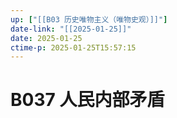 ```yaml
---
up: ["[[B03 历史唯物主义（唯物史观）]]"]
date-link: "[[2025-01-25]]"
date: 2025-01-25
ctime-p: 2025-01-25T15:57:15
---
```


# B037 人民内部矛盾
